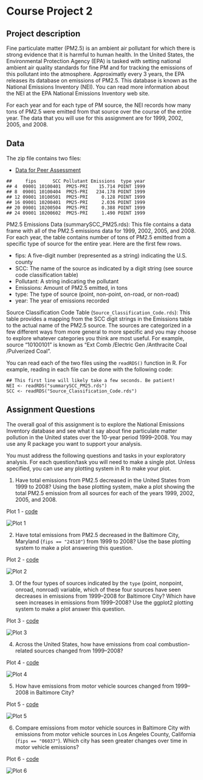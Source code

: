 # Course Project 2

## Project description

Fine particulate matter (PM2.5) is an ambient air pollutant for which there is strong evidence that it is harmful to human health. In the United States, the Environmental Protection Agency (EPA) is tasked with setting national ambient air quality standards for fine PM and for tracking the emissions of this pollutant into the atmosphere. Approximatly every 3 years, the EPA releases its database on emissions of PM2.5. This database is known as the National Emissions Inventory (NEI). You can read more information about the NEI at the EPA National Emissions Inventory web site.

For each year and for each type of PM source, the NEI records how many tons of PM2.5 were emitted from that source over the course of the entire year. The data that you will use for this assignment are for 1999, 2002, 2005, and 2008.


## Data

The zip file contains two files:

* [Data for Peer Assessment](https://d396qusza40orc.cloudfront.net/exdata%2Fdata%2FNEI_data.zip)

```
##     fips      SCC Pollutant Emissions  type year
## 4  09001 10100401  PM25-PRI    15.714 POINT 1999
## 8  09001 10100404  PM25-PRI   234.178 POINT 1999
## 12 09001 10100501  PM25-PRI     0.128 POINT 1999
## 16 09001 10200401  PM25-PRI     2.036 POINT 1999
## 20 09001 10200504  PM25-PRI     0.388 POINT 1999
## 24 09001 10200602  PM25-PRI     1.490 POINT 1999

```

PM2.5 Emissions Data (summarySCC_PM25.rds): This file contains a data frame with all of the PM2.5 emissions data for 1999, 2002, 2005, and 2008. For each year, the table contains number of tons of PM2.5 emitted from a specific type of source for the entire year. Here are the first few rows.

* fips: A five-digit number (represented as a string) indicating the U.S. county
* SCC: The name of the source as indicated by a digit string (see source code classification table)
* Pollutant: A string indicating the pollutant
* Emissions: Amount of PM2.5 emitted, in tons
* type: The type of source (point, non-point, on-road, or non-road)
* year: The year of emissions recorded

Source Classification Code Table (`Source_Classification_Code.rds`): This table provides a mapping from the SCC digit strings in the Emissions table to the actual name of the PM2.5 source. The sources are categorized in a few different ways from more general to more specific and you may choose to explore whatever categories you think are most useful. For example, source “10100101” is known as “Ext Comb /Electric Gen /Anthracite Coal /Pulverized Coal”.

You can read each of the two files using the `readRDS()` function in R. For example, reading in each file can be done with the following code:

```
## This first line will likely take a few seconds. Be patient!
NEI <- readRDS("summarySCC_PM25.rds")
SCC <- readRDS("Source_Classification_Code.rds")
```

## Assignment Questions

The overall goal of this assignment is to explore the National Emissions Inventory database and see what it say about fine particulate matter pollution in the United states over the 10-year period 1999–2008. You may use any R package you want to support your analysis.

You must address the following questions and tasks in your exploratory analysis. For each question/task you will need to make a single plot. Unless specified, you can use any plotting system in R to make your plot.

1. Have total emissions from PM2.5 decreased in the United States from 1999 to 2008? Using the base plotting system, make a plot showing the total PM2.5 emission from all sources for each of the years 1999, 2002, 2005, and 2008.

Plot 1 - [code](https://github.com/benthecoder/JohnHopkinsDataScience/blob/main/4_ExploratoryDataAnalysis/Project2/plot1.R)

![Plot 1](plot1.png) 

2. Have total emissions from PM2.5 decreased in the Baltimore City, Maryland (`fips == "24510"`) from 1999 to 2008? Use the base plotting system to make a plot answering this question.

Plot 2 - [code](https://github.com/benthecoder/JohnHopkinsDataScience/blob/main/4_ExploratoryDataAnalysis/Project2/plot2.R)

![Plot 2](plot2.png) 

3. Of the four types of sources indicated by the `type` (point, nonpoint, onroad, nonroad) variable, which of these four sources have seen decreases in emissions from 1999–2008 for Baltimore City? Which have seen increases in emissions from 1999–2008? Use the ggplot2 plotting system to make a plot answer this question.

Plot 3 - [code](https://github.com/benthecoder/JohnHopkinsDataScience/blob/main/4_ExploratoryDataAnalysis/Project2/plot3.R)

![Plot 3](plot3.png) 

4. Across the United States, how have emissions from coal combustion-related sources changed from 1999–2008?

Plot 4 - [code](https://github.com/benthecoder/JohnHopkinsDataScience/blob/main/4_ExploratoryDataAnalysis/Project2/plot4.R)

![Plot 4](plot4.png) 

5. How have emissions from motor vehicle sources changed from 1999–2008 in Baltimore City?

Plot 5 - [code](https://github.com/benthecoder/JohnHopkinsDataScience/blob/main/4_ExploratoryDataAnalysis/Project2/plot5.R)

![Plot 5](plot5.png) 

6. Compare emissions from motor vehicle sources in Baltimore City with emissions from motor vehicle sources in Los Angeles County, California (`fips == "06037"`). Which city has seen greater changes over time in motor vehicle emissions?

Plot 6 - [code](https://github.com/benthecoder/JohnHopkinsDataScience/blob/main/4_ExploratoryDataAnalysis/Project2/plot6.R)

![Plot 6](plot6.png) 

